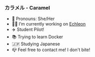 ### カラメル - Caramel
- :yellow_heart: Pronouns: She/Her
- 👩‍💻 I’m currently working on [Echleon](https://github.com/solemcaelum/echleon)
- :airplane: Student Pilot!
- :books: Trying to learn Docker
- :jp: Studying Japanese
- :mailbox_closed: Feel free to contact me! I don't bite!
